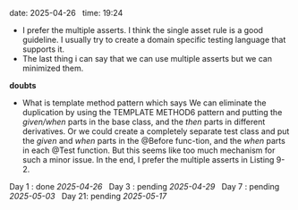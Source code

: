 date: 2025-04-26  
time: 19:24  

- I prefer the multiple asserts. I think the single asset rule is a good guideline. I usually try to create a domain specific testing language that supports it.
- The last thing i can say that we can use multiple asserts but we can minimized them.

**doubts**
- What is template method pattern which says We can eliminate the duplication by using the TEMPLATE METHOD6 pattern and putting the _given/when_ parts in the base class, and the _then_ parts in different derivatives. Or we could create a completely separate test class and put the _given_ and _when_ parts in the @Before func-tion, and the _when_ parts in each @Test function. But this seems like too much mechanism for such a minor issue. In the end, I prefer the multiple asserts in Listing 9-2.

Day 1 : done *2025-04-26*  
Day 3 : pending *2025-04-29*  
Day 7 : pending *2025-05-03*  
Day 21: pending *2025-05-17*